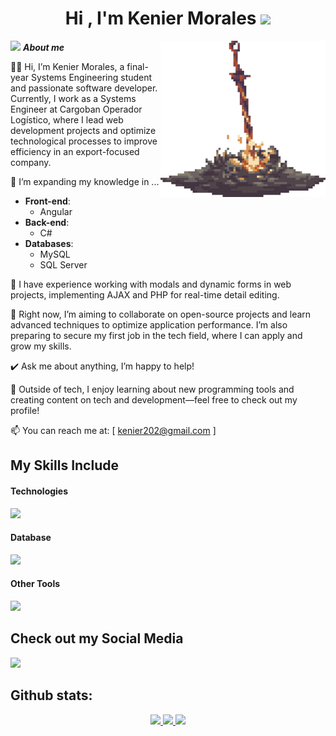 <h1 align="center"><b>Hi , I'm Kenier Morales </b><img src="https://media.giphy.com/media/hvRJCLFzcasrR4ia7z/giphy.gif" width="35"></h1>
<!--  -->
<img src="https://raw.githubusercontent.com/TanZng/TanZng/master/assets/bonefire.gif" align="right" height= "250px" margin-top= "50px" />


<img src="https://media.giphy.com/media/ObNTw8Uzwy6KQ/giphy.gif" width="30px">&nbsp;***About me***

👨‍💻 Hi, I’m Kenier Morales, a final-year Systems Engineering student and passionate software developer. Currently, I work as a Systems Engineer at Cargoban Operador Logístico, where I lead web development projects and optimize technological processes to improve efficiency in an export-focused company.

🌱 I’m expanding my knowledge in ...
- **Front-end**:
  - Angular
- **Back-end**:
  -  C#
- **Databases**:
  - MySQL
  - SQL Server

💼 I have experience working with modals and dynamic forms in web projects, implementing AJAX and PHP for real-time detail editing.

🎯 Right now, I’m aiming to collaborate on open-source projects and learn advanced techniques to optimize application performance. I’m also preparing to secure my first job in the tech field, where I can apply and grow my skills.

✔️ Ask me about anything, I’m happy to help!

👾 Outside of tech, I enjoy learning about new programming tools and creating content on tech and development—feel free to check out my profile!

📫 You can reach me at: [ kenier202@gmail.com ]

## My Skills Include

<h4> Technologies </h4>
<span> 
<!--   <img src="https://img.shields.io/badge/HTML5-E34F26?style=for-the-badge&logo=html5&logoColor=white">
  <img src="https://img.shields.io/badge/CSS3-1572B6?style=for-the-badge&logo=css3&logoColor=white">
  <img src="https://img.shields.io/badge/JavaScript-F7DF1E?style=for-the-badge&logo=javascript&logoColor=black">
  <img src="https://img.shields.io/badge/.NET-5C2D91?style=for-the-badge&logo=.net&logoColor=white">
  <img src="https://img.shields.io/badge/C%23-239120?style=for-the-badge&logo=c-sharp&logoColor=white">
  <img src="https://img.shields.io/badge/Angular-DD0031?style=for-the-badge&logo=angular&logoColor=white"> -->
  <img src="https://skillicons.dev/icons?i=js,html,css,php,cs,angular,dotnet,flutter">

</span>

<h4> Database</h4>
<span>
<!--   <img src="https://img.shields.io/badge/MySQL-005C84?style=for-the-badge&logo=mysql&logoColor=white"> -->
  <img src="https://skillicons.dev/icons?i=mysql,postgres,mongo,postman">
</span>

<h4> Other Tools</h4>
<span>
  <img src="https://skillicons.dev/icons?i=github,git,notion">
  
</span>

## Check out my Social Media


<a href="https://www.linkedin.com/in/kenier-andres-jimenez-morales-0007aa277/" >
    <img src="https://skillicons.dev/icons?i=linkedin">
</a>
<!-- <a href="https://www.twitch.tv/valenwerle" >
      <img src="https://skillicons.dev/icons?i=linkedin">
</a>
<a href="https://www.youtube.com/@ValenWerle">
      <img src="https://skillicons.dev/icons?i=linkedin">
</a> -->

<h2>Github stats:</h2> 

<p align="center">
  <a href="https://github.com/valentinawerle">
    <img height="180em" src="https://github-readme-stats.vercel.app/api?username=Kenier202&show_icons=true&theme=tokyonight&hide_border=true&locale=en" />
  </a>
  <a href="https://github.com/valentinawerle">
    <img height="180em" src="https://github-readme-streak-stats.herokuapp.com/?user=Kenier202&theme=material-palenight" />
  </a>
  <img height="180em" src="https://github-readme-stats-eight-theta.vercel.app/api/top-langs/?username=Kenier202&layout=compact&langs_count=8&theme=algolia&include_all_commits=true&count_private=true" />
</p>

</div>


